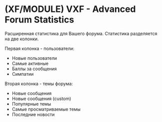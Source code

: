 # (XF/MODULE) VXF - Advanced Forum Statistics
Расширенная статистика для Вашего форума. Статистика разделяется на две колонки.

Первая колонка - пользователи:
* Новые пользователи
* Самые активные
* Баллы за сообщения
* Симпатии

Вторая колонка - темы форума:
* Новые сообщения
* Новые сообщения (custom)
* Популярные темы
* Самые просматриваемые темы
* Последние новости
